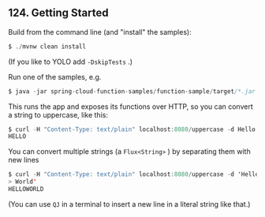 ## 124. Getting Started

Build from the command line (and "install" the samples):

```java
$ ./mvnw clean install
```

(If you like to YOLO add  `-DskipTests` .)

Run one of the samples, e.g.

```java
$ java -jar spring-cloud-function-samples/function-sample/target/*.jar
```

This runs the app and exposes its functions over HTTP, so you can convert a string to uppercase, like this:

```java
$ curl -H "Content-Type: text/plain" localhost:8080/uppercase -d Hello
HELLO
```

You can convert multiple strings (a  `Flux<String>` ) by separating them with new lines

```java
$ curl -H "Content-Type: text/plain" localhost:8080/uppercase -d 'Hello
> World'
HELLOWORLD
```

(You can use  `QJ`  in a terminal to insert a new line in a literal string like that.)
